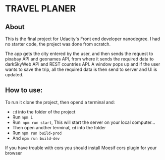 # TRAVEL PLANER

## About
This is the final project for Udacity's Front end developer nanodegree. I had no starter code, the project was done from scratch.

The app gets the city entered by the user, and then sends the request to pixabay API and geonames API, from where it sends the required data to darkSkyWeb API and REST countries API. A window pops up and if the user wants to save the trip, all the required data is then send to server and UI is updated.

## How to use:

To run it clone the project, then opend a terminal and:
- `cd` into the folder of the project
- Run `npm i`
- Run` npm run start`,  This will start the server on your local computer...
- Then open another terminal, `cd` into the folder
- Run `npm run build-prod`
- And `npm run build-dev`

If you have trouble with cors you should install Moesif cors plugin for your browser
